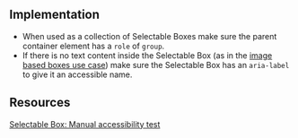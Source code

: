 ## Implementation

- When used as a collection of Selectable Boxes make sure the parent container element has a `role` of `group`.
- If there is no text content inside the Selectable Box (as in the [image based boxes use case](/selectable-box/use-cases/#image-based-boxes)) make sure the Selectable Box has an `aria-label` to give it an accessible name.

## Resources

[Selectable Box: Manual accessibility test](https://docs.google.com/spreadsheets/d/1sdjH1RUg4hRizxkIQbmIyOTvWEEpa25-mNX5IumcI78/edit?gid=1175911860#gid=1175911860)
